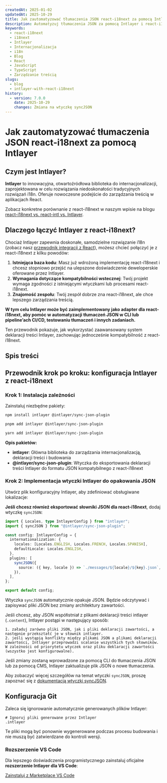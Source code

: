 ```yaml
---
createdAt: 2025-01-02
updatedAt: 2025-10-29
title: Jak zautomatyzować tłumaczenia JSON react-i18next za pomocą Intlayer
description: Automatyzuj tłumaczenia JSON za pomocą Intlayer i react-i18next dla lepszej internacjonalizacji w aplikacjach React.
keywords:
  - react-i18next
  - i18next
  - Intlayer
  - Internacjonalizacja
  - i18n
  - Blog
  - React
  - JavaScript
  - TypeScript
  - Zarządzanie treścią
slugs:
  - blog
  - intlayer-with-react-i18next
history:
  - version: 7.0.0
    date: 2025-10-29
    changes: Zmiana na wtyczkę syncJSON
---
```


# Jak zautomatyzować tłumaczenia JSON react-i18next za pomocą Intlayer

## Czym jest Intlayer?

**Intlayer** to innowacyjna, otwartoźródłowa biblioteka do internacjonalizacji, zaprojektowana w celu rozwiązania niedoskonałości tradycyjnych rozwiązań i18n. Oferuje nowoczesne podejście do zarządzania treścią w aplikacjach React.

Zobacz konkretne porównanie z react-i18next w naszym wpisie na blogu [react-i18next vs. react-intl vs. Intlayer](https://github.com/aymericzip/intlayer/blob/main/docs/blog/pl/react-i18next_vs_react-intl_vs_intlayer.md).

## Dlaczego łączyć Intlayer z react-i18next?

Chociaż Intlayer zapewnia doskonałe, samodzielne rozwiązanie i18n (zobacz nasz [przewodnik integracji z React](https://github.com/aymericzip/intlayer/blob/main/docs/docs/pl/intlayer_with_vite+react.md)), możesz chcieć połączyć je z react-i18next z kilku powodów:

1. **Istniejąca baza kodu**: Masz już wdrożoną implementację react-i18next i chcesz stopniowo przejść na ulepszone doświadczenie deweloperskie oferowane przez Intlayer.
2. **Wymagania dotyczące kompatybilności wstecznej**: Twój projekt wymaga zgodności z istniejącymi wtyczkami lub procesami react-i18next.
3. **Znajomość zespołu**: Twój zespół dobrze zna react-i18next, ale chce lepszego zarządzania treścią.

**W tym celu Intlayer może być zaimplementowany jako adapter dla react-i18next, aby pomóc w automatyzacji tłumaczeń JSON w CLI lub pipeline’ach CI/CD, testowaniu tłumaczeń i innych zadaniach.**

Ten przewodnik pokazuje, jak wykorzystać zaawansowany system deklaracji treści Intlayer, zachowując jednocześnie kompatybilność z react-i18next.

## Spis treści

<TOC/>

## Przewodnik krok po kroku: konfiguracja Intlayer z react-i18next

### Krok 1: Instalacja zależności

Zainstaluj niezbędne pakiety:

```bash packageManager="npm"
npm install intlayer @intlayer/sync-json-plugin
```

```bash packageManager="pnpm"
pnpm add intlayer @intlayer/sync-json-plugin
```

```bash packageManager="yarn"
yarn add intlayer @intlayer/sync-json-plugin
```

**Opis pakietów:**

- **intlayer**: Główna biblioteka do zarządzania internacjonalizacją, deklaracji treści i budowania
- **@intlayer/sync-json-plugin**: Wtyczka do eksportowania deklaracji treści Intlayer do formatu JSON kompatybilnego z react-i18next

### Krok 2: Implementacja wtyczki Intlayer do opakowania JSON

Utwórz plik konfiguracyjny Intlayer, aby zdefiniować obsługiwane lokalizacje:

**Jeśli chcesz również eksportować słowniki JSON dla react-i18next**, dodaj wtyczkę `syncJSON`:

```typescript fileName="intlayer.config.ts"
import { Locales, type IntlayerConfig } from "intlayer";
import { syncJSON } from "@intlayer/sync-json-plugin";

const config: IntlayerConfig = {
  internationalization: {
    locales: [Locales.ENGLISH, Locales.FRENCH, Locales.SPANISH],
    defaultLocale: Locales.ENGLISH,
  },
  plugins: [
    syncJSON({
      source: ({ key, locale }) => `./messages/${locale}/${key}.json`,
    }),
  ],
};

export default config;
```

Wtyczka `syncJSON` automatycznie opakuje JSON. Będzie odczytywać i zapisywać pliki JSON bez zmiany architektury zawartości.

Jeśli chcesz, aby JSON współistniał z plikami deklaracji treści intlayer (`.content`), Intlayer postąpi w następujący sposób:

    1. załaduj zarówno pliki JSON, jak i pliki deklaracji zawartości, a następnie przekształć je w słownik intlayer.
    2. jeśli wystąpią konflikty między plikami JSON a plikami deklaracji zawartości, Intlayer przeprowadzi scalanie wszystkich tych słowników. W zależności od priorytetu wtyczek oraz pliku deklaracji zawartości (wszystko jest konfigurowalne).

Jeśli zmiany zostaną wprowadzone za pomocą CLI do tłumaczenia JSON lub za pomocą CMS, Intlayer zaktualizuje plik JSON o nowe tłumaczenia.

Aby zobaczyć więcej szczegółów na temat wtyczki `syncJSON`, proszę zapoznać się z [dokumentacją wtyczki syncJSON](https://github.com/aymericzip/intlayer/blob/main/docs/docs/pl/plugins/sync-json.md).

## Konfiguracja Git

Zaleca się ignorowanie automatycznie generowanych plików Intlayer:

```plaintext fileName=".gitignore"
# Ignoruj pliki generowane przez Intlayer
.intlayer
```

Te pliki mogą być ponownie wygenerowane podczas procesu budowania i nie muszą być zatwierdzane do kontroli wersji.

### Rozszerzenie VS Code

Dla lepszego doświadczenia programistycznego zainstaluj oficjalne **rozszerzenie Intlayer dla VS Code**:

[Zainstaluj z Marketplace VS Code](https://marketplace.visualstudio.com/items?itemName=intlayer.intlayer-vs-code-extension)
